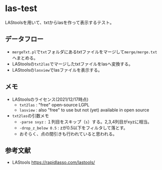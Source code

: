 # las-test

LAStoolsを用いて、txtからlasを作って表示するテスト。

## データフロー

* `mergeTxt.pl`で`txt`フォルダにあるtxtファイルをマージして`merge/merge.txt`へまとめる。
* LAStoolsの`txt2las`でマージしたtxtファイルをlasへ変換する。
* LAStoolsの`lasview`でlasファイルを表示する。

## メモ

* LAStoolsのライセンス(2021/12/17時点)
	* `txt2las` : "free" open-source LGPL
	* `lasview` : also "free" to use but not (yet) available in open source
* `txt2las`の引数メモ
	* `-parse sxyz` : １列目をスキップ（`s`）する。2,3,4列目がxyzに相当。
	* `-drop_z_below 0.5` : zが0.5以下をフィルタして落とす。
	* おそらく、点の間引きも行われていると思われる。

## 参考文献

* LAStools https://rapidlasso.com/lastools/

